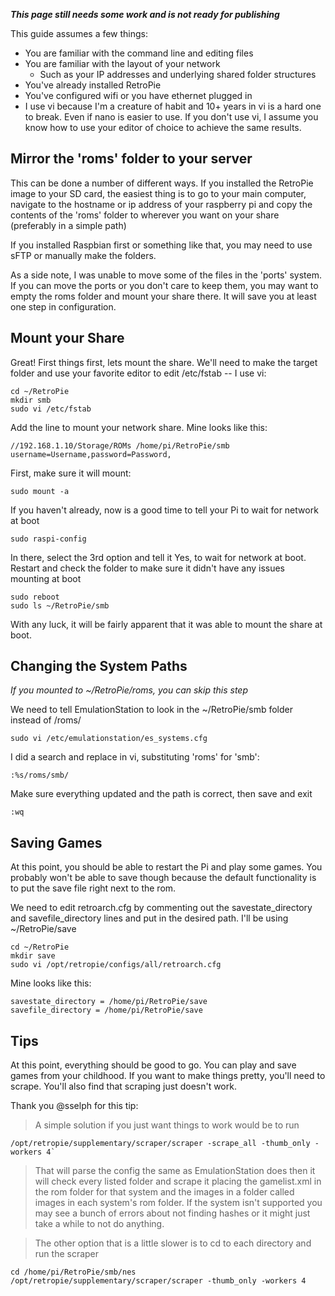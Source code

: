 **_This page still needs some work and is not ready for publishing_**

This guide assumes a few things:

* You are familiar with the command line and editing files
* You are familiar with the layout of your network
    * Such as your IP addresses and underlying shared folder structures
* You've already installed RetroPie
* You've configured wifi or you have ethernet plugged in
* I use vi because I'm a creature of habit and 10+ years in vi is a hard one to break. Even if nano is easier to use. If you don't use vi, I assume you know how to use your editor of choice to achieve the same results.

## Mirror the 'roms' folder to your server

This can be done a number of different ways. If you installed the RetroPie image to your SD card, the easiest thing is to go to your main computer, navigate to the hostname or ip address of your raspberry pi and copy the contents of the 'roms' folder to wherever you want on your share (preferably in a simple path)

If you installed Raspbian first or something like that, you may need to use sFTP or manually make the folders.

As a side note, I was unable to move some of the files in the 'ports' system. If you can move the ports or you don't care to keep them, you may want to empty the roms folder and mount your share there. It will save you at least one step in configuration.

## Mount your Share
Great! First things first, lets mount the share. We'll need to make the target folder and use your favorite editor to edit /etc/fstab -- I use vi:

    cd ~/RetroPie
    mkdir smb
    sudo vi /etc/fstab

Add the line to mount your network share. Mine looks like this:

    //192.168.1.10/Storage/ROMs /home/pi/RetroPie/smb username=Username,password=Password,

First, make sure it will mount:

    sudo mount -a

If you haven't already, now is a good time to tell your Pi to wait for network at boot

    sudo raspi-config

In there, select the 3rd option and tell it Yes, to wait for network at boot.
Restart and check the folder to make sure it didn't have any issues mounting at boot

    sudo reboot
    sudo ls ~/RetroPie/smb

With any luck, it will be fairly apparent that it was able to mount the share at boot.

## Changing the System Paths
_If you mounted to ~/RetroPie/roms, you can skip this step_

We need to tell EmulationStation to look in the ~/RetroPie/smb folder instead of /roms/

    sudo vi /etc/emulationstation/es_systems.cfg

I did a search and replace in vi, substituting 'roms' for 'smb':

    :%s/roms/smb/

Make sure everything updated and the path is correct, then save and exit

    :wq

## Saving Games
At this point, you should be able to restart the Pi and play some games. You probably won't be able to save though because the default functionality is to put the save file right next to the rom.

We need to edit retroarch.cfg by commenting out the savestate_directory and savefile_directory lines and put in the desired path. I'll be using ~/RetroPie/save

    cd ~/RetroPie
    mkdir save
    sudo vi /opt/retropie/configs/all/retroarch.cfg 

Mine looks like this:

    savestate_directory = /home/pi/RetroPie/save
    savefile_directory = /home/pi/RetroPie/save

## Tips

At this point, everything should be good to go. You can play and save games from your childhood. If you want to make things pretty, you'll need to scrape. You'll also find that scraping just doesn't work.

Thank you @sselph for this tip:

> A simple solution if you just want things to work would be to run

    /opt/retropie/supplementary/scraper/scraper -scrape_all -thumb_only -workers 4`

> That will parse the config the same as EmulationStation does then it will check every listed folder and scrape it placing the gamelist.xml in the rom folder for that system and the images in a folder called images in each system's rom folder. If the system isn't supported you may see a bunch of errors about not finding hashes or it might just take a while to not do anything.

> The other option that is a little slower is to cd to each directory and run the scraper

    cd /home/pi/RetroPie/smb/nes
    /opt/retropie/supplementary/scraper/scraper -thumb_only -workers 4